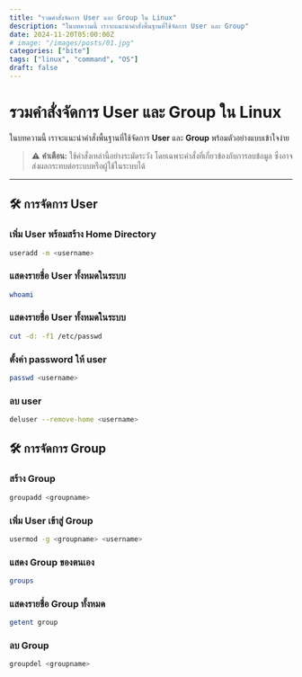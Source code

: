 ```yaml
---
title: "รวมคำสั่งจัดการ User และ Group ใน Linux"
description: "ในบทความนี้ เราจะแนะนำคำสั่งพื้นฐานที่ใช้จัดการ User และ Group"
date: 2024-11-20T05:00:00Z
# image: "/images/posts/01.jpg"
categories: ["bite"]
tags: ["linux", "command", "OS"]
draft: false
---
```


# รวมคำสั่งจัดการ User และ Group ใน Linux

ในบทความนี้ เราจะแนะนำคำสั่งพื้นฐานที่ใช้จัดการ **User** และ **Group** พร้อมตัวอย่างแบบเข้าใจง่าย

> ⚠️ **คำเตือน:** ใช้คำสั่งเหล่านี้อย่างระมัดระวัง โดยเฉพาะคำสั่งที่เกี่ยวข้องกับการลบข้อมูล ซึ่งอาจส่งผลกระทบต่อระบบหรือผู้ใช้ในระบบได้

---

## 🛠️ การจัดการ User

### เพิ่ม User พร้อมสร้าง Home Directory

```bash
useradd -m <username>
```

### แสดงรายชื่อ User ทั้งหมดในระบบ

```bash
whoami
```

### แสดงรายชื่อ User ทั้งหมดในระบบ

```bash
cut -d: -f1 /etc/passwd
```

### ตั้งค่า password ให้ user

```bash
passwd <username>
```

### ลบ user

```bash
deluser --remove-home <username>
```

## 🛠️ การจัดการ Group

### สร้าง Group

```bash
groupadd <groupname>
```

### เพิ่ม User เข้าสู่ Group

```bash
usermod -g <groupname> <username>
```

### แสดง Group ของตนเอง

```bash
groups
```

### แสดงรายชื่อ Group ทั้งหมด

```bash
getent group
```

### ลบ Group

```bash
groupdel <groupname>
```
